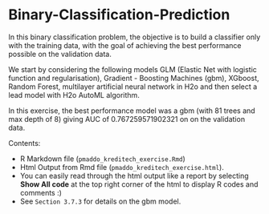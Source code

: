 # Binary-Classification-Prediction

In this binary classification problem, the objective is to build a classifier only with the training data, with the goal of achieving the best performance possible on the validation data.

We start by considering the following models GLM (Elastic Net with logistic function and regularisation), Gradient - Boosting Machines (gbm), XGboost, Random Forest, multilayer artificial neural network in H2o and then select a lead model with H2o AutoML algorithm. 

In this exercise, the best performance model was a gbm (with 81 trees and max depth of 8)  giving  AUC of 0.767259571902321 on on the validation data.

Contents: 

- R Markdown file (`pmaddo_kreditech_exercise.Rmd`) 
- Html Output from Rmd file (`pmaddo_kreditech_exercise.html`). 
- You can easily read through the html output like a report by selecting **Show All code** at the top right corner of the html to display R codes and comments :) 
- See `Section 3.7.3` for details on the gbm model. 
